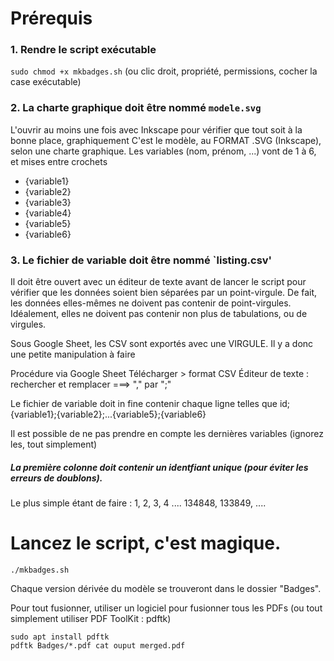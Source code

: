 # Prérequis
### 1. Rendre le script exécutable
`sudo chmod +x mkbadges.sh` (ou clic droit, propriété, permissions, cocher la case exécutable)

### 2. La charte graphique doit être nommé `modele.svg`
L'ouvrir au moins une fois avec Inkscape pour vérifier que tout soit à la bonne place, graphiquement
C'est le modèle, au FORMAT .SVG (Inkscape), selon une charte graphique.
Les variables (nom, prénom, ...) vont de 1 à 6, et mises entre crochets
 - {variable1}
 - {variable2}
 - {variable3}
 - {variable4}
 - {variable5}
 - {variable6}

### 3. Le fichier de variable doit être nommé `listing.csv' 
Il doit être ouvert avec un éditeur de texte avant de lancer le script pour vérifier que les données soient bien séparées par un point-virgule.
De fait, les données elles-mêmes ne doivent pas contenir de point-virgules. Idéalement, elles ne doivent pas contenir non plus de tabulations, ou de virgules.

Sous Google Sheet, les CSV sont exportés avec une VIRGULE. Il y a donc une petite manipulation à faire

Procédure via Google Sheet
Télécharger > format CSV
Éditeur de texte : rechercher et remplacer ===> "," par ";"


Le fichier de variable doit in fine contenir chaque ligne telles que
id;{variable1};{variable2};...{variable5};{variable6}

Il est possible de ne pas prendre en compte les dernières variables (ignorez les, tout simplement)

##### La première colonne doit contenir un identfiant unique (pour éviter les erreurs de doublons).
Le plus simple étant de faire : 1, 2, 3, 4 .... 134848, 133849, ....



# Lancez le script, c'est magique.
`./mkbadges.sh`

Chaque version dérivée du modèle se trouveront dans le dossier "Badges".

Pour tout fusionner, utiliser un logiciel pour fusionner tous les PDFs (ou tout simplement utiliser PDF ToolKit : pdftk)

```
sudo apt install pdftk
pdftk Badges/*.pdf cat ouput merged.pdf
```

